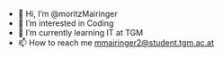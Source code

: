 - 👋 Hi, I’m @moritzMairinger
- 👀 I’m interested in Coding
- 🌱 I’m currently learning IT at TGM 
- 📫 How to reach me mmairinger2@student.tgm.ac.at
